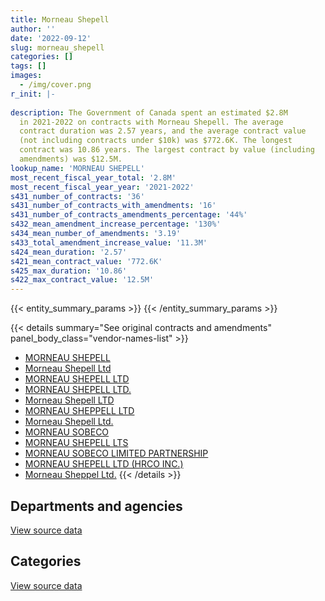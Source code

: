 ```yaml
---
title: Morneau Shepell
author: ''
date: '2022-09-12'
slug: morneau_shepell
categories: []
tags: []
images:
  - /img/cover.png
r_init: |-
  
description: The Government of Canada spent an estimated $2.8M
  in 2021-2022 on contracts with Morneau Shepell. The average
  contract duration was 2.57 years, and the average contract value
  (not including contracts under $10k) was $772.6K. The longest
  contract was 10.86 years. The largest contract by value (including
  amendments) was $12.5M.
lookup_name: 'MORNEAU SHEPELL'
most_recent_fiscal_year_total: '2.8M'
most_recent_fiscal_year_year: '2021-2022'
s431_number_of_contracts: '36'
s431_number_of_contracts_with_amendments: '16'
s431_number_of_contracts_amendments_percentage: '44%'
s432_mean_amendment_increase_percentage: '130%'
s434_mean_number_of_amendments: '3.19'
s433_total_amendment_increase_value: '11.3M'
s424_mean_duration: '2.57'
s421_mean_contract_value: '772.6K'
s425_max_duration: '10.86'
s422_max_contract_value: '12.5M'
---
```


<script src="/rmarkdown-libs/htmlwidgets/htmlwidgets.js"></script>
<link href="/rmarkdown-libs/datatables-css/datatables-crosstalk.css" rel="stylesheet" />
<script src="/rmarkdown-libs/datatables-binding/datatables.js"></script>
<script src="/rmarkdown-libs/jquery/jquery-3.6.0.min.js"></script>
<link href="/rmarkdown-libs/dt-core-bootstrap/css/dataTables.bootstrap.min.css" rel="stylesheet" />
<link href="/rmarkdown-libs/dt-core-bootstrap/css/dataTables.bootstrap.extra.css" rel="stylesheet" />
<script src="/rmarkdown-libs/dt-core-bootstrap/js/jquery.dataTables.min.js"></script>
<script src="/rmarkdown-libs/dt-core-bootstrap/js/dataTables.bootstrap.min.js"></script>
<link href="/rmarkdown-libs/crosstalk/css/crosstalk.min.css" rel="stylesheet" />
<script src="/rmarkdown-libs/crosstalk/js/crosstalk.min.js"></script>
<script src="/rmarkdown-libs/htmlwidgets/htmlwidgets.js"></script>
<link href="/rmarkdown-libs/datatables-css/datatables-crosstalk.css" rel="stylesheet" />
<script src="/rmarkdown-libs/datatables-binding/datatables.js"></script>
<script src="/rmarkdown-libs/jquery/jquery-3.6.0.min.js"></script>
<link href="/rmarkdown-libs/dt-core-bootstrap/css/dataTables.bootstrap.min.css" rel="stylesheet" />
<link href="/rmarkdown-libs/dt-core-bootstrap/css/dataTables.bootstrap.extra.css" rel="stylesheet" />
<script src="/rmarkdown-libs/dt-core-bootstrap/js/jquery.dataTables.min.js"></script>
<script src="/rmarkdown-libs/dt-core-bootstrap/js/dataTables.bootstrap.min.js"></script>
<link href="/rmarkdown-libs/crosstalk/css/crosstalk.min.css" rel="stylesheet" />
<script src="/rmarkdown-libs/crosstalk/js/crosstalk.min.js"></script>

{{< entity_summary_params >}}
{{< /entity_summary_params >}}

{{< details summary="See original contracts and amendments" panel_body_class="vendor-names-list" >}}
- [MORNEAU SHEPELL](https://search.open.canada.ca/en/ct/?sort=contract_value_f%20desc&page=1&search_text=%22MORNEAU%20SHEPELL%22)
- [Morneau Shepell Ltd](https://search.open.canada.ca/en/ct/?sort=contract_value_f%20desc&page=1&search_text=%22Morneau%20Shepell%20Ltd%22)
- [MORNEAU SHEPELL LTD](https://search.open.canada.ca/en/ct/?sort=contract_value_f%20desc&page=1&search_text=%22MORNEAU%20SHEPELL%20LTD%22)
- [MORNEAU SHEPELL LTD.](https://search.open.canada.ca/en/ct/?sort=contract_value_f%20desc&page=1&search_text=%22MORNEAU%20SHEPELL%20LTD.%22)
- [Morneau Shepell LTD](https://search.open.canada.ca/en/ct/?sort=contract_value_f%20desc&page=1&search_text=%22Morneau%20Shepell%20LTD%22)
- [MORNEAU SHEPPELL LTD](https://search.open.canada.ca/en/ct/?sort=contract_value_f%20desc&page=1&search_text=%22MORNEAU%20SHEPPELL%20LTD%22)
- [Morneau Shepell Ltd.](https://search.open.canada.ca/en/ct/?sort=contract_value_f%20desc&page=1&search_text=%22Morneau%20Shepell%20Ltd.%22)
- [MORNEAU SOBECO](https://search.open.canada.ca/en/ct/?sort=contract_value_f%20desc&page=1&search_text=%22MORNEAU%20SOBECO%22)
- [MORNEAU SHEPELL LTS](https://search.open.canada.ca/en/ct/?sort=contract_value_f%20desc&page=1&search_text=%22MORNEAU%20SHEPELL%20LTS%22)
- [MORNEAU SOBECO LIMITED PARTNERSHIP](https://search.open.canada.ca/en/ct/?sort=contract_value_f%20desc&page=1&search_text=%22MORNEAU%20SOBECO%20LIMITED%20PARTNERSHIP%22)
- [MORNEAU SHEPELL LTD (HRCO INC.)](https://search.open.canada.ca/en/ct/?sort=contract_value_f%20desc&page=1&search_text=%22MORNEAU%20SHEPELL%20LTD%20%28HRCO%20INC.%29%22)
- [Morneau Sheppel Ltd.](https://search.open.canada.ca/en/ct/?sort=contract_value_f%20desc&page=1&search_text=%22Morneau%20Sheppel%20Ltd.%22)
{{< /details >}}

## Departments and agencies

<div id="htmlwidget-1" style="width:100%;height:auto;" class="datatables html-widget"></div>
<script type="application/json" data-for="htmlwidget-1">{"x":{"style":"bootstrap","filter":"none","vertical":false,"data":[["<a href=\"/departments/aafc-aac/\">Agriculture and Agri-Food Canada<\/a>","<a href=\"/departments/cbsa-asfc/\">Canada Border Services Agency<\/a>","<a href=\"/departments/ced-dec/\">Canada Economic Development for Quebec Regions<\/a>","<a href=\"/departments/cfia-acia/\">Canadian Food Inspection Agency<\/a>","<a href=\"/departments/cra-arc/\">Canada Revenue Agency<\/a>","<a href=\"/departments/elections/\">Elections Canada<\/a>","<a href=\"/departments/esdc-edsc/\">Employment and Social Development Canada<\/a>","<a href=\"/departments/hc-sc/\">Health Canada<\/a>","<a href=\"/departments/iaac-aeic/\">Impact Assessment Agency of Canada<\/a>","<a href=\"/departments/ic/\">Innovation, Science and Economic Development Canada<\/a>","<a href=\"/departments/irb-cisr/\">Immigration and Refugee Board of Canada<\/a>","<a href=\"/departments/oag-bvg/\">Office of the Auditor General of Canada<\/a>","<a href=\"/departments/osfi-bsif/\">Office of the Superintendent of Financial Institutions Canada<\/a>","<a href=\"/departments/pch/\">Canadian Heritage<\/a>","<a href=\"/departments/pco-bcp/\">Privy Council Office<\/a>","<a href=\"/departments/pwgsc-tpsgc/\">Public Services and Procurement Canada<\/a>","<a href=\"/departments/rcmp-grc/\">Royal Canadian Mounted Police<\/a>","<a href=\"/departments/tbs-sct/\">Treasury Board of Canada Secretariat<\/a>"],[333538.49,null,null,369708.12,619590.81,28454.7,26630.66,null,null,8339.93,null,0,null,null,4088.65,32339.89,1154053.59,2243.4],[244188.75,null,null,496271.32,802205.73,null,95557.09,11129.96,null,18147.27,null,9044.52,13325.12,null,4335.25,34000,1394755.3,5006.61],[438633.52,null,17556.68,494915.38,754496.74,null,121918.47,56422.71,21531.65,22398.86,430.52,19024.68,53446.92,27283.85,4323.41,null,1467377.68,4992.93],[438633.52,790278.28,null,494915.38,320506.87,null,122643.39,45447.33,4320.49,null,17459.88,0,40268.23,null,4323.41,null,562420.93,4992.93]],"container":"<table class=\"table table-striped table-hover row-border order-column display\">\n  <thead>\n    <tr>\n      <th>Department<\/th>\n      <th>2018-2019<\/th>\n      <th>2019-2020<\/th>\n      <th>2020-2021<\/th>\n      <th>2021-2022<\/th>\n    <\/tr>\n  <\/thead>\n<\/table>","options":{"order":[[4,"desc"]],"pageLength":10,"autoWidth":true,"columnDefs":[{"targets":1,"render":"function(data, type, row, meta) {\n    return type !== 'display' ? data : DTWidget.formatCurrency(data, \"$\", 2, 3, \",\", \".\", true, null);\n  }"},{"targets":2,"render":"function(data, type, row, meta) {\n    return type !== 'display' ? data : DTWidget.formatCurrency(data, \"$\", 2, 3, \",\", \".\", true, null);\n  }"},{"targets":3,"render":"function(data, type, row, meta) {\n    return type !== 'display' ? data : DTWidget.formatCurrency(data, \"$\", 2, 3, \",\", \".\", true, null);\n  }"},{"targets":4,"render":"function(data, type, row, meta) {\n    return type !== 'display' ? data : DTWidget.formatCurrency(data, \"$\", 2, 3, \",\", \".\", true, null);\n  }"},{"width":"16%","targets":[1,2,3,4]},{"className":"dt-right","targets":[1,2,3,4]}],"orderClasses":false}},"evals":["options.columnDefs.0.render","options.columnDefs.1.render","options.columnDefs.2.render","options.columnDefs.3.render"],"jsHooks":[]}</script>
<p class="text-right">
<a href="https://github.com/GoC-Spending/contracts-data/tree/main/data/out/vendors/morneau_shepell/summary_by_fiscal_year_by_department.csv" class="source-data-link btn btn-link">View source data</a>
</p>

## Categories

<div id="htmlwidget-2" style="width:100%;height:auto;" class="datatables html-widget"></div>
<script type="application/json" data-for="htmlwidget-2">{"x":{"style":"bootstrap","filter":"none","vertical":false,"data":[["<a href=\"/categories/professional_services/\">Professional services<\/a>","<a href=\"/categories/information_technology/\">Information technology<\/a>","<a href=\"/categories/medical/\">Medical<\/a>","<a href=\"/categories/human_capital/\">Human capital<\/a>"],[1561234.61,null,619590.81,398162.82],[1409080.67,237539.92,1470639.58,10706.75],[1419247.18,313324.09,1744468.35,27714.37],[410923.64,303154.09,2089781.39,42351.52]],"container":"<table class=\"table table-striped table-hover row-border order-column display\">\n  <thead>\n    <tr>\n      <th>Category<\/th>\n      <th>2018-2019<\/th>\n      <th>2019-2020<\/th>\n      <th>2020-2021<\/th>\n      <th>2021-2022<\/th>\n    <\/tr>\n  <\/thead>\n<\/table>","options":{"order":[[4,"desc"]],"dom":"t","pageLength":30,"autoWidth":true,"columnDefs":[{"targets":1,"render":"function(data, type, row, meta) {\n    return type !== 'display' ? data : DTWidget.formatCurrency(data, \"$\", 2, 3, \",\", \".\", true, null);\n  }"},{"targets":2,"render":"function(data, type, row, meta) {\n    return type !== 'display' ? data : DTWidget.formatCurrency(data, \"$\", 2, 3, \",\", \".\", true, null);\n  }"},{"targets":3,"render":"function(data, type, row, meta) {\n    return type !== 'display' ? data : DTWidget.formatCurrency(data, \"$\", 2, 3, \",\", \".\", true, null);\n  }"},{"targets":4,"render":"function(data, type, row, meta) {\n    return type !== 'display' ? data : DTWidget.formatCurrency(data, \"$\", 2, 3, \",\", \".\", true, null);\n  }"},{"width":"16%","targets":[1,2,3,4]},{"className":"dt-right","targets":[1,2,3,4]}],"orderClasses":false,"lengthMenu":[10,25,30,50,100]}},"evals":["options.columnDefs.0.render","options.columnDefs.1.render","options.columnDefs.2.render","options.columnDefs.3.render"],"jsHooks":[]}</script>
<p class="text-right">
<a href="https://github.com/GoC-Spending/contracts-data/tree/main/data/out/vendors/morneau_shepell/summary_by_fiscal_year_by_category.csv" class="source-data-link btn btn-link">View source data</a>
</p>

